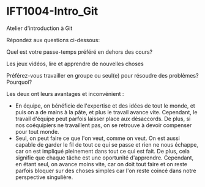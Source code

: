 # IFT1004-Intro_Git
Atelier d'introduction à Git

Répondez aux questions ci-dessous:

Quel est votre passe-temps préféré en dehors des cours?

Les jeux vidéos, lire et apprendre de nouvelles choses

Préférez-vous travailler en groupe ou seul(e) pour résoudre des problèmes? Pourquoi?

Les deux ont leurs avantages et inconvénient :
- En équipe, on bénéficie de l'expertise et des idées de tout le monde, et puis on a
  de mains à la pâte, et plus le travail avance vite. Cependant, le travail d'équipe
  peut parfois laisser place aux désaccords. De plus, si nos coéquipiers ne travaillent
  pas, on se retrouve à devoir compenser pour tout monde.
- Seul, on peut faire ce que l'on veut, comme on veut. On est aussi capable de garder
  le fil de tout ce qui se passe et rien ne nous échappe, car on est impliqué
  pleinement dans tout ce qui est fait. De plus, cela signifie que chaque tâche est une
  oportunité d'apprendre. Cependant, en étant seul, on avance moins vite, car on doit
  tout faire et on reste parfois bloquer sur des choses simples car l'on reste coincé
  dans notre perspective singulière.